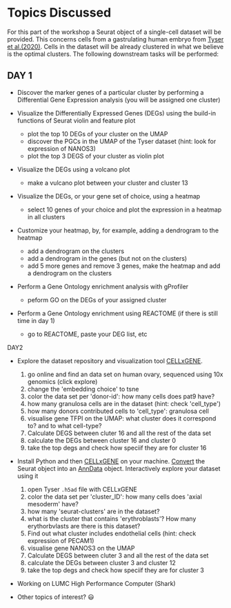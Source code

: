 # Topics Discussed 

For this part of the workshop a Seurat object of a single-cell dataset will be provided. This concerns cells from a gastrulating human embryo from [Tyser et al.(2020)](https://www.nature.com/articles/s41586-021-04158-y). Cells in the dataset will be already clustered in what we believe is the optimal clusters. The following downstream tasks will be performed:

## DAY 1
* Discover the marker genes of a particular cluster by performing a Differential Gene Expression analysis (you will be assigned one cluster)
* Visualize the Differentially Expressed Genes (DEGs) using the build-in functions of Seurat violin and feature plot
  * plot the top 10 DEGs of your cluster on the UMAP
  * discover the PGCs in the UMAP of the Tyser dataset (hint: look for expression of NANOS3)
  * plot the top 3 DEGS of your cluster as violin plot

* Visualize the DEGs using a volcano plot
  * make a vulcano plot between your cluster and cluster 13
  
* Visualize the DEGs, or your gene set of choice, using a heatmap
  * select 10 genes of your choice and plot the expression in a heatmap in all clusters
  
* Customize your heatmap, by, for example, adding a dendrogram to the heatmap
  * add a dendrogram on the clusters
  * add a dendrogram in the genes (but not on the clusters)
  * add 5 more genes and remove 3 genes, make the heatmap and add a dendrogram on the clusters
  
* Perform a Gene Ontology enrichment analysis with gProfiler
  * peform GO on the DEGs of your assigned cluster
  
* Perform a Gene Ontology enrichment using REACTOME (if there is still time in day 1)
  * go to REACTOME, paste your DEG list, etc


DAY2  
* Explore the dataset repository and visualization tool [CELLxGENE](https://cellxgene.cziscience.com/).
  1. go online and find an data set on human ovary, sequenced using 10x genomics (click explore)
  2. change the 'embedding choice' to tsne
  3. color the data set per 'donor-id': how many cells does pat9 have?
  4. how many granulosa cells are in the dataset (hint: check 'cell_type')
  5. how many donors contributed cells to 'cell_type': granulosa cell
  6. visualise gene TFPI on the UMAP: what cluster does it correspond to? and to what cell-type?
  7. Calculate DEGS between cluter 16 and all the rest of the data set
  8. calculate the DEGs between cluster 16 and cluster 0
  9. take the top  degs and check how speciif they are for cluster 16

* Install Python and then [CELLxGENE](https://github.com/chanzuckerberg/cellxgene) on your machine. [Convert](https://mojaveazure.github.io/seurat-disk/articles/convert-anndata.html) the Seurat object into an [AnnData](https://anndata.readthedocs.io/en/latest/) object. Interactively explore your dataset using it
  1. open Tyser `.h5ad` file with CELLxGENE
  2. color the data set per 'cluster_ID': how many cells does 'axial mesoderm' have?
  4. how many 'seurat-clusters' are in the dataset?
  5. what is the cluster that contains 'erythroblasts'? How many erythorbvlasts are there is this dataset?
  6. Find out what cluster includes endothelial cells (hint: check expression of PECAM1)
  7. visualise gene NANOS3 on the UMAP
  8. Calculate DEGS between cluter 3 and all the rest of the data set
  9. calculate the DEGs between cluster 3 and cluster 12
  10. take the top degs and check how speciif they are for cluster 3
  
* Working on LUMC High Performance Computer (Shark)
* Other topics of interest? 😃  
